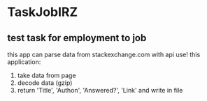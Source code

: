 # TaskJobIRZ
## test task for employment to job

this app can parse data from stackexchange.com with api use!
this application:
1.  take data from page
2. decode data (gzip)
3. return 'Title', 'Authon', 'Answered?', 'Link' and write in file
